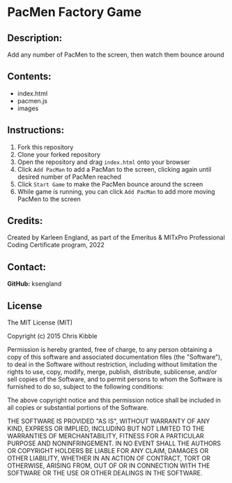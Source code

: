 # PacMen Factory Game

## Description:
Add any number of PacMen to the screen, then watch them bounce around

## Contents:
- index.html
- pacmen.js
- images

## Instructions:
1. Fork this repository
2. Clone your forked repository
3. Open the repository and drag `index.html` onto your browser
4. Click `Add PacMan` to add a PacMan to the screen, clicking again until desired number of PacMen reached
5. Click `Start Game` to make the PacMen bounce around the screen
6. While game is running, you can click `Add PacMan` to add more moving PacMen to the screen

## Credits:
Created by Karleen England, as part of the Emeritus & MITxPro Professional Coding Certificate program, 2022

## Contact:
**GitHub:** ksengland <br>

## License
The MIT License (MIT)

Copyright (c) 2015 Chris Kibble

Permission is hereby granted, free of charge, to any person obtaining a copy of this software and associated documentation files (the "Software"), to deal in the Software without restriction, including without limitation the rights to use, copy, modify, merge, publish, distribute, sublicense, and/or sell copies of the Software, and to permit persons to whom the Software is furnished to do so, subject to the following conditions:

The above copyright notice and this permission notice shall be included in all copies or substantial portions of the Software.

THE SOFTWARE IS PROVIDED "AS IS", WITHOUT WARRANTY OF ANY KIND, EXPRESS OR IMPLIED, INCLUDING BUT NOT LIMITED TO THE WARRANTIES OF MERCHANTABILITY, FITNESS FOR A PARTICULAR PURPOSE AND NONINFRINGEMENT. IN NO EVENT SHALL THE AUTHORS OR COPYRIGHT HOLDERS BE LIABLE FOR ANY CLAIM, DAMAGES OR OTHER LIABILITY, WHETHER IN AN ACTION OF CONTRACT, TORT OR OTHERWISE, ARISING FROM, OUT OF OR IN CONNECTION WITH THE SOFTWARE OR THE USE OR OTHER DEALINGS IN THE SOFTWARE.
